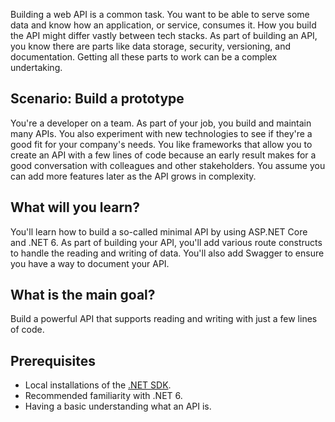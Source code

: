 Building a web API is a common task. You want to be able to serve some data and know how an application, or service, consumes it. How you build the API might differ vastly between tech stacks. As part of building an API, you know there are parts like data storage, security, versioning, and documentation. Getting all these parts to work can be a complex undertaking.

## Scenario: Build a prototype

You're a developer on a team. As part of your job, you build and maintain many APIs. You also experiment with new technologies to see if they're a good fit for your company's needs. You like frameworks that allow you to create an API with a few lines of code because an early result makes for a good conversation with colleagues and other stakeholders. You assume you can add more features later as the API grows in complexity.

## What will you learn?

You'll learn how to build a so-called minimal API by using ASP.NET Core and .NET 6. As part of building your API, you'll add various route constructs to handle the reading and writing of data. You'll also add Swagger to ensure you have a way to document your API.

## What is the main goal?

Build a powerful API that supports reading and writing with just a few lines of code.

## Prerequisites

* Local installations of the [.NET SDK](https://dotnet.microsoft.com/download).
* Recommended familiarity with .NET 6.
* Having a basic understanding what an API is.
